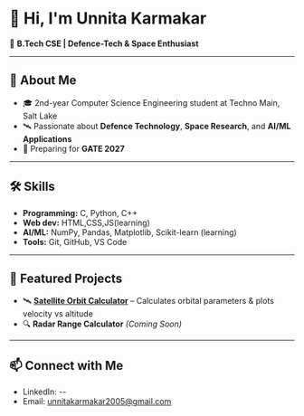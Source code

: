 # 👋 Hi, I'm Unnita Karmakar  

🎯 **B.Tech CSE | Defence-Tech & Space Enthusiast**  

---

## 🚀 About Me
- 🎓 2nd-year Computer Science Engineering student at Techno Main, Salt Lake  
- 🛰 Passionate about **Defence Technology**, **Space Research**, and **AI/ML Applications**  
- 🎯 Preparing for **GATE 2027** 

---

## 🛠 Skills
- **Programming:** C, Python, C++
- **Web dev:** HTML,CSS,JS(learning)
- **AI/ML:** NumPy, Pandas, Matplotlib, Scikit-learn (learning)  
- **Tools:** Git, GitHub, VS Code  
  

---

## 📌 Featured Projects
- 🛰 **[Satellite Orbit Calculator](https://github.com/YOUR-USERNAME/satellite-orbit-calculator)** – Calculates orbital parameters & plots velocity vs altitude  
- 🔍 **Radar Range Calculator** *(Coming Soon)*  

---

## 📫 Connect with Me
- LinkedIn: --
- Email: unnitakarmakar2005@gmail.com

